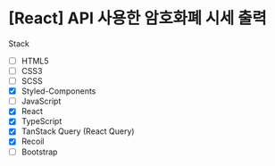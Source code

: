 # [React] API 사용한 암호화폐 시세 출력

Stack
- [ ] HTML5
- [ ] CSS3
- [ ] SCSS
- [x] Styled-Components
- [ ] JavaScript
- [x] React
- [x] TypeScript
- [x] TanStack Query (React Query)
- [x] Recoil
- [ ] Bootstrap
